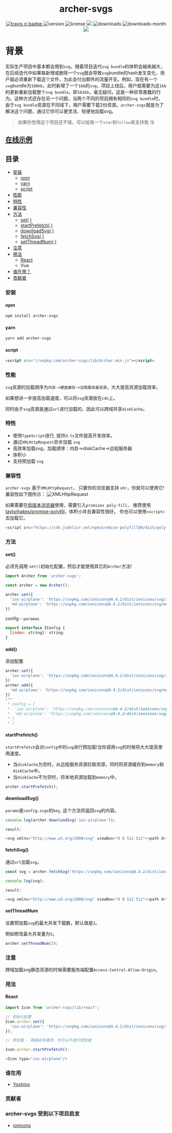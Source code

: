 <h1 align='center'>archer-svgs</h1>
<p align='center'>
  <a href="https://travis-ci.com/ShanaMaid/archer-svgs/">
    <img src="https://travis-ci.com/ShanaMaid/archer-svgs.svg" alt="travis ci badge">
  </a>
  <img src='https://img.shields.io/npm/v/archer-svgs.svg?style=flat-square' alt="version">
  <img src='https://img.shields.io/npm/l/archer-svgs.svg' alt="license">
  <img src='http://img.badgesize.io/https://unpkg.com/archer-svgs/lib/Archer.js?compression=gzip&label=gzip%20size:%20&style=flat-square'>
  <img src='https://img.shields.io/npm/dt/archer-svgs.svg?style=flat-square' alt="downloads">
  <img src='https://img.shields.io/npm/dm/archer-svgs.svg?style=flat-square' alt="downloads-month">
  <a href='https://blog.shanamaid.top/archer-svgs/'><img src='https://img.shields.io/badge/website%20-archer-51b26d.svg'/></a>
</p>

# 背景
 实际生产项目中基本都会用到`svg`，随着项目迭代`svg bundle`的体积会越来越大，在后续迭代中如果每新增或删除一个`svg`就会导致`svg`bundle的hash发生变化，用户就必须重新下载这个文件，为此会付出额外的流量开支。例如，现在有一个`svg`bundle为`100kb`，此时新增了一个`1kb`的`svg`，项目上线后，用户就需要为这`1kb`的更新重新加载整个`svg bundle`，即`101kb`，毫无疑问，这是一种非常愚蠢的行为。这种方式还存在另一个问题，当两个不同的项目拥有相同的`svg bundle`时，由于`svg bundle`资源在不同域下，用户需要下载2份资源。`archer-svgs`就是为了解决这个问题，通过它你可以更灵活、轻便地加载svg。

> 如果你觉得这个项目还不错，可以给我一个`star`和`follow`来支持我 😘

## [在线示例](https://blog.shanamaid.top/archer-svgs/)
## 目录
* [安装](#安装)
  * [npm](#npm)
  * [yarn](#yarn)
  * [script](#script)
* [性能](#性能)
* [特性](#特性)
* [兼容性](#兼容性)
* [方法](#方法)
  * [set( )](#set)
  * [startPrefetch( )](#startprefetch)
  * [downloadSvg( )](#downloadsvg)
  * [fetchSvg( )](#fetchsvg)
  * [setThreadNum( )](#setthreadnum)
* [注意](#注意)
* [用法](#用法)
  * [React](#react)
  * Vue
* [谁在用？](#谁在用)
* [贡献者](#贡献者)


### 安装
#### npm
```bash
npm install archer-svgs
```
#### yarn
```bash
yarn add archer-svgs
```

#### script
```html
<script src="//unpkg.com/archer-svgs/lib/Archer.min.js"></script>
```

### 性能
`svg`资源的加载顺序为`内存->硬盘缓存->远程服务器资源`，大大提高资源加载效率。

如果想进一步提高加载速度，可以将`svg`资源放在`cdn`上。

同时由于`svg`资源是通过`url`进行加载的，因此可以跨域共享`diskCache`。

### 特性
- 使用`TypeScript`进行, 提供`d.ts`文件提高开发效率。
- 通过`XMLHttpRequest`异步加载 `svg`
- 高效率加载svg，加载顺序：内存->diskCache->远程服务器
- 体积小
- 支持预加载 `svg`

### 兼容性
`archer-svgs` 基于`XMLHttpRequest`， 只要你的浏览器支持 `xhr`，你就可以使用它!兼容性如下图所示：
![XMLHttpRequest](./demo/static/xhr.png)

如果需要在[低版本浏览器](http://caniuse.com/#feat=promises)使用，需要引入`promises poly-fill`，
推荐使用[taylorhakes/promise-polyfill](https://github.com/taylorhakes/promise-polyfill)，体积小并且兼容性很好。
你也可以使用`<script>`去加载它。

```js
<script src="https://cdn.jsdelivr.net/npm/promise-polyfill@8/dist/polyfill.min.js"></script>
```


### 方法
#### set()
必须先调用 `set()`初始化配置，然后才能使用其它的`Archer`方法!
```js
import Archer from 'archer-svgs';

const archer = new Archer();

archer.set({
  'ios-airplane': 'https://unpkg.com/ionicons@4.4.2/dist/ionicons/svg/ios-airplane.svg',
  'md-airplane': 'https://unpkg.com/ionicons@4.4.2/dist/ionicons/svg/md-airplane.svg',
})
```
config - `paramas`
```js
export interface IConfig {
  [index: string]: string;
}

```

#### add()
添加配置
```jsx
archer.set({
  'ios-airplane': 'https://unpkg.com/ionicons@4.4.2/dist/ionicons/svg/ios-airplane.svg',
})
archer.add({
  'md-airplane': 'https://unpkg.com/ionicons@4.4.2/dist/ionicons/svg/md-airplane.svg',
})
/**
 * config = {
 *  'ios-airplane': 'https://unpkg.com/ionicons@4.4.2/dist/ionicons/svg/ios-airplane.svg',
 *  'md-airplane': 'https://unpkg.com/ionicons@4.4.2/dist/ionicons/svg/md-airplane.svg',
 * }
 * /
```
#### startPrefetch()
`startPrefetch`会对`config`中的`svg`进行预加载!当你调用`svg`的时候将大大提高使用速度。

- 当`diskCache`为空时，从远程服务资源拉取资源，同时将资源缓存到`memory`和`diskCache`中。
- 当`diskCache`不为空时，将本地资源加载到`memory`中。

```js
archer.startPrefetch();
```

#### downloadSvg()
`params`是`config.svgs`的`key`, 这个方法将返回`svg`的内容。
```js
console.log(archer.downloadSvg('ios-airplane'));
```
`result:`
```js
<svg xmlns="http://www.w3.org/2000/svg" viewBox="0 0 512 512"><path d="M407.7 224c-3.4 0-14.8.1-18 .3l-64.9 1.7c-.7 0-1.4-.3-1.7-.9L225.8 79.4c-2.9-4.6-8.1-7.4-13.5-7.4h-23.7c-5.6 0-7.5 5.6-5.5 10.8l50.1 142.8c.5 1.3-.4 2.7-1.8 2.7L109 230.1c-2.6.1-5-1.1-6.6-3.1l-37-45c-3-3.9-7.7-6.1-12.6-6.1H36c-2.8 0-4.7 2.7-3.8 5.3l19.9 68.7c1.5 3.8 1.5 8.1 0 11.9l-19.9 68.7c-.9 2.6 1 5.3 3.8 5.3h16.7c4.9 0 9.6-2.3 12.6-6.1L103 284c1.6-2 4.1-3.2 6.6-3.1l121.7 2.7c1.4.1 2.3 1.4 1.8 2.7L183 429.2c-2 5.2-.1 10.8 5.5 10.8h23.7c5.5 0 10.6-2.8 13.5-7.4L323.1 287c.4-.6 1-.9 1.7-.9l64.9 1.7c3.3.2 14.6.3 18 .3 44.3 0 72.3-14.3 72.3-32S452.1 224 407.7 224z"/></svg>
```

#### fetchSvg()
通过`url`加载`svg`。
```js
const svg = archer.fetchSvg('https://unpkg.com/ionicons@4.4.2/dist/ionicons/svg/ios-airplane.svg')

console.log(svg);
```
`result:`
```js
<svg xmlns="http://www.w3.org/2000/svg" viewBox="0 0 512 512"><path d="M407.7 224c-3.4 0-14.8.1-18 .3l-64.9 1.7c-.7 0-1.4-.3-1.7-.9L225.8 79.4c-2.9-4.6-8.1-7.4-13.5-7.4h-23.7c-5.6 0-7.5 5.6-5.5 10.8l50.1 142.8c.5 1.3-.4 2.7-1.8 2.7L109 230.1c-2.6.1-5-1.1-6.6-3.1l-37-45c-3-3.9-7.7-6.1-12.6-6.1H36c-2.8 0-4.7 2.7-3.8 5.3l19.9 68.7c1.5 3.8 1.5 8.1 0 11.9l-19.9 68.7c-.9 2.6 1 5.3 3.8 5.3h16.7c4.9 0 9.6-2.3 12.6-6.1L103 284c1.6-2 4.1-3.2 6.6-3.1l121.7 2.7c1.4.1 2.3 1.4 1.8 2.7L183 429.2c-2 5.2-.1 10.8 5.5 10.8h23.7c5.5 0 10.6-2.8 13.5-7.4L323.1 287c.4-.6 1-.9 1.7-.9l64.9 1.7c3.3.2 14.6.3 18 .3 44.3 0 72.3-14.3 72.3-32S452.1 224 407.7 224z"/></svg>
```
#### setThreadNum
设置预加载`svg`的最大并发下载数，默认值是`2`。

例如修改最大并发量为`5`。
```js
archer.setThreadNum(5);
```

### 注意
跨域加载svg静态资源的时候需要服务端配置`Access-Control-Allow-Origin`。

### 用法
#### React
```js
import Icon from 'archer-svgs/lib/react';

// 初始化配置
Icon.archer.set({
  'ios-airplane': 'https://unpkg.com/ionicons@4.4.2/dist/ionicons/svg/ios-airplane.svg',
});

// 预加载 - 根据实际需求，也可以不进行预加载

Icon.archer.startPrefetch();

<Icon type="ios-airplane"/>
```
### 谁在用
- [Yoshino](https://github.com/Yoshino-UI/Yoshino)

### 贡献者

### archer-svgs 受到以下项目启发
- [ionicons](https://github.com/ionic-team/ionicons)